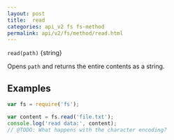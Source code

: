 ```yaml
---
layout: post
title:  read
categories: api_v2 fs fs-method
permalink: api/v2/fs/method/read.html
---
```


`read(path)` {string}

Opens `path` and returns the entire contents as a string.


## Examples

```javascript
var fs = require('fs');

var content = fs.read('file.txt');
console.log('read data:', content);
// @TODO: What happens with the character encoding?
```


